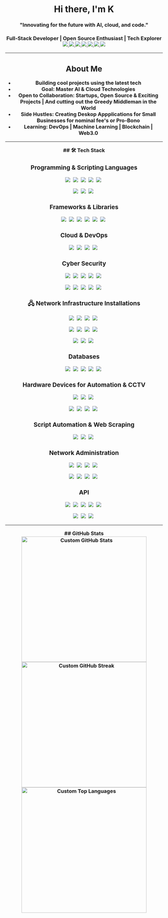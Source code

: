 <h1 align="center">Hi there, I'm K </h1>
<h3 align="center">"Innovating for the future with AI, cloud, and code." <h3>

<div align="center"> 
  Full-Stack Developer | Open Source Enthusiast | Tech Explorer
</div>
<div align="center">
  <a href="https://linkedin.com/in/yourprofile" target="_blank">
    <img src="https://img.shields.io/badge/LinkedIn-blue?style=for-the-badge&logo=linkedin&logoColor=white" />
  </a>
  <a href="https://twitter.com/yourprofile" target="_blank">
    <img src="https://img.shields.io/badge/Twitter-blue?style=for-the-badge&logo=twitter&logoColor=white" />
  </a>
  <a href="mailto:youremail@example.com">
    <img src="https://img.shields.io/badge/Email-red?style=for-the-badge&logo=gmail&logoColor=white" />
  </a>
  <a href="https://youtube.com/yourchannel" target="_blank">
    <img src="https://img.shields.io/badge/YouTube-red?style=for-the-badge&logo=youtube&logoColor=white" />
  </a>
  <a href="https://tiktok.com/@yourprofile" target="_blank">
    <img src="https://img.shields.io/badge/TikTok-black?style=for-the-badge&logo=tiktok&logoColor=white" />
  </a>
  <a href="https://instagram.com/yourprofile" target="_blank">
    <img src="https://img.shields.io/badge/Instagram-purple?style=for-the-badge&logo=instagram&logoColor=white" />
  </a>
  <a href="https://yourwebsite.com" target="_blank">
    <img src="https://img.shields.io/badge/Website-green?style=for-the-badge&logo=firefox&logoColor=white" />
  </a>
</div>



---

<div align="center">
  <h2> About Me</h2>
  <ul>
    <li> <strong>Building</strong> cool projects using the latest tech</li>
    <li> <strong>Goal:</strong> Master <strong>AI & Cloud Technologies</strong></li>
    <li> <strong>Open to Collaboration:</strong> Startups, Open Source & Exciting Projects | And cutting out the Greedy Middleman in the World</li>
    <li> <strong>Side Hustles:</strong> Creating Deskop Appplications for Small Businesses for nominal fee's or Pro-Bono</li>
    <li> <strong>Learning:</strong> DevOps | Machine Learning | Blockchain | Web3.0 </li>
  </ul>
</div>



---

<div align="center">
  ## 🛠 Tech Stack  

  ### Programming & Scripting Languages  
  <p align="center">
    <span style="display: inline-block; margin-right: 5px;">
      <img src="https://img.shields.io/badge/Python-3776AB?style=for-the-badge&logo=python&logoColor=white" />
    </span>
    <span style="display: inline-block; margin-right: 5px;">
      <img src="https://img.shields.io/badge/JavaScript-F7DF1E?style=for-the-badge&logo=javascript&logoColor=black" />
    </span>
    <span style="display: inline-block; margin-right: 5px;">
      <img src="https://img.shields.io/badge/TypeScript-007ACC?style=for-the-badge&logo=typescript&logoColor=white" />
    </span>
    <span style="display: inline-block; margin-right: 5px;">
      <img src="https://img.shields.io/badge/Java-ED8B00?style=for-the-badge&logo=openjdk&logoColor=white" />
    </span>
    <span style="display: inline-block; margin-right: 5px;">
      <img src="https://img.shields.io/badge/Bash-121011?style=for-the-badge&logo=gnu-bash&logoColor=white" />
    </span>
  </p>

  <p align="center">
    <span style="display: inline-block; margin-right: 5px;">
      <img src="https://img.shields.io/badge/HTML5-E34F26?style=for-the-badge&logo=html5&logoColor=white" />
    </span>
    <span style="display: inline-block; margin-right: 5px;">
      <img src="https://img.shields.io/badge/PHP-777BB4?style=for-the-badge&logo=php&logoColor=white" />
    </span>
    <span style="display: inline-block; margin-right: 5px;">
      <img src="https://img.shields.io/badge/WordPress-21759B?style=for-the-badge&logo=wordpress&logoColor=white" />
    </span>
  </p>

  ### Frameworks & Libraries  
  <p align="center">
    <span style="display: inline-block; margin-right: 5px;">
      <img src="https://img.shields.io/badge/React-61DAFB?style=for-the-badge&logo=react&logoColor=black" />
    </span>
    <span style="display: inline-block; margin-right: 5px;">
      <img src="https://img.shields.io/badge/Node.js-339933?style=for-the-badge&logo=nodedotjs&logoColor=white" />
    </span>
    <span style="display: inline-block; margin-right: 5px;">
      <img src="https://img.shields.io/badge/Express.js-000000?style=for-the-badge&logo=express&logoColor=white" />
    </span>
    <span style="display: inline-block; margin-right: 5px;">
      <img src="https://img.shields.io/badge/Django-092E20?style=for-the-badge&logo=django&logoColor=white" />
    </span>
    <span style="display: inline-block; margin-right: 5px;">
      <img src="https://img.shields.io/badge/Tailwind_CSS-38B2AC?style=for-the-badge&logo=tailwind-css&logoColor=white" />
    </span>
    <span style="display: inline-block; margin-right: 5px;">
      <img src="https://img.shields.io/badge/CSS-1572B6?style=for-the-badge&logo=css3&logoColor=white" />
    </span>
  </p>

  ###  Cloud & DevOps  
  <p align="center">
    <span style="display: inline-block; margin-right: 5px;">
      <img src="https://img.shields.io/badge/AWS-232F3E?style=for-the-badge&logo=amazonaws&logoColor=white" />
    </span>
    <span style="display: inline-block; margin-right: 5px;">
      <img src="https://img.shields.io/badge/Docker-2496ED?style=for-the-badge&logo=docker&logoColor=white" />
    </span>
    <span style="display: inline-block; margin-right: 5px;">
      <img src="https://img.shields.io/badge/Kubernetes-326CE5?style=for-the-badge&logo=kubernetes&logoColor=white" />
    </span>
    <span style="display: inline-block; margin-right: 5px;">
      <img src="https://img.shields.io/badge/GitHub_Actions-2088FF?style=for-the-badge&logo=github-actions&logoColor=white" />
    </span>
  </p>

### Cyber Security  
<p align="center">
  <span style="display: inline-block; margin-right: 5px;">
    <img src="https://img.shields.io/badge/Certified_Information_Systems_Security_Professional-0076A3?style=for-the-badge&logo=isc2&logoColor=white" />
  </span>
  <span style="display: inline-block; margin-right: 5px;">
    <img src="https://img.shields.io/badge/Certified_Ethical_Hacker-EC4A3B?style=for-the-badge&logo=ec-council&logoColor=white" />
  </span>
  <span style="display: inline-block; margin-right: 5px;">
    <img src="https://img.shields.io/badge/CompTIA_Security+-FF7A00?style=for-the-badge&logo=comptia&logoColor=white" />
  </span>
  <span style="display: inline-block; margin-right: 5px;">
    <img src="https://img.shields.io/badge/OWASP-0C5A8E?style=for-the-badge&logo=owasp&logoColor=white" />
  </span>
  <span style="display: inline-block; margin-right: 5px;">
    <img src="https://img.shields.io/badge/TLS-2A2A2A?style=for-the-badge&logo=ssl&logoColor=white" />
  </span>
</p>

<p align="center">
  <span style="display: inline-block; margin-right: 5px;">
    <img src="https://img.shields.io/badge/Encryption-0078D4?style=for-the-badge&logo=azure&logoColor=white" />
  </span>
  <span style="display: inline-block; margin-right: 5px;">
    <img src="https://img.shields.io/badge/Fortinet-16161D?style=for-the-badge&logo=fortinet&logoColor=white" />
  </span>
  <span style="display: inline-block; margin-right: 5px;">
    <img src="https://img.shields.io/badge/Firewalls-FF6600?style=for-the-badge&logo=firewall&logoColor=white" />
  </span>
  <span style="display: inline-block; margin-right: 5px;">
    <img src="https://img.shields.io/badge/Cyber_Security-17B13B?style=for-the-badge&logo=security&logoColor=white" />
  </span>
  <span style="display: inline-block; margin-right: 5px;">
    <img src="https://img.shields.io/badge/Network_Security-3A8A7B?style=for-the-badge&logo=network&logoColor=white" />
  </span>
</p>


### 🖧 Network Infrastructure Installations  
<p align="center">
  <span style="display: inline-block; margin-right: 5px;">
    <img src="https://img.shields.io/badge/Cisco-1D63A1?style=for-the-badge&logo=cisco&logoColor=white" />
  </span>
  <span style="display: inline-block; margin-right: 5px;">
    <img src="https://img.shields.io/badge/Juniper-0085CA?style=for-the-badge&logo=juniper&logoColor=white" />
  </span>
  <span style="display: inline-block; margin-right: 5px;">
    <img src="https://img.shields.io/badge/MikroTik-228FBD?style=for-the-badge&logo=mikrotik&logoColor=white" />
  </span>
  <span style="display: inline-block; margin-right: 5px;">
    <img src="https://img.shields.io/badge/Network_Topology-FF7A00?style=for-the-badge&logo=network&logoColor=white" />
  </span>
</p>

<p align="center">
  <span style="display: inline-block; margin-right: 5px;">
    <img src="https://img.shields.io/badge/IPv6-003B4C?style=for-the-badge&logo=internet-explorer&logoColor=white" />
  </span>
  <span style="display: inline-block; margin-right: 5px;">
    <img src="https://img.shields.io/badge/Switching-000000?style=for-the-badge&logo=switch&logoColor=white" />
  </span>
  <span style="display: inline-block; margin-right: 5px;">
    <img src="https://img.shields.io/badge/Firewall-FF0000?style=for-the-badge&logo=firewall&logoColor=white" />
  </span>
  <span style="display: inline-block; margin-right: 5px;">
    <img src="https://img.shields.io/badge/Load_Balancing-0071E3?style=for-the-badge&logo=cloudflare&logoColor=white" />
  </span>
</p>

<p align="center">
  <span style="display: inline-block; margin-right: 5px;">
    <img src="https://img.shields.io/badge/VPN-2D7BB3?style=for-the-badge&logo=expressvpn&logoColor=white" />
  </span>
  <span style="display: inline-block; margin-right: 5px;">
    <img src="https://img.shields.io/badge/Routing-00B5E2?style=for-the-badge&logo=router&logoColor=white" />
  </span>
  <span style="display: inline-block; margin-right: 5px;">
    <img src="https://img.shields.io/badge/Network_Monitoring-20A5D3?style=for-the-badge&logo=nagios&logoColor=white" />
  </span>
</p>


  ### Databases  
  <p align="center">
    <span style="display: inline-block; margin-right: 5px;">
      <img src="https://img.shields.io/badge/MySQL-4479A1?style=for-the-badge&logo=mysql&logoColor=white" />
    </span>
    <span style="display: inline-block; margin-right: 5px;">
      <img src="https://img.shields.io/badge/PostgreSQL-336791?style=for-the-badge&logo=postgresql&logoColor=white" />
    </span>
    <span style="display: inline-block; margin-right: 5px;">
      <img src="https://img.shields.io/badge/MongoDB-4EA94B?style=for-the-badge&logo=mongodb&logoColor=white" />
    </span>
    <span style="display: inline-block; margin-right: 5px;">
      <img src="https://img.shields.io/badge/MariaDB-003545?style=for-the-badge&logo=mariadb&logoColor=white" />
    </span>
    <span style="display: inline-block; margin-right: 5px;">
      <img src="https://img.shields.io/badge/SQLite-003B57?style=for-the-badge&logo=sqlite&logoColor=white" />
    </span>
  </p>

### Hardware Devices for Automation & CCTV  
<p align="center">
  <span style="display: inline-block; margin-right: 5px;">
    <img src="https://img.shields.io/badge/Raspberry_Pi-A22846?style=for-the-badge&logo=raspberry-pi&logoColor=white" />
  </span>
  <span style="display: inline-block; margin-right: 5px;">
    <img src="https://img.shields.io/badge/Arduino-00979D?style=for-the-badge&logo=arduino&logoColor=white" />
  </span>
  <span style="display: inline-block; margin-right: 5px;">
    <img src="https://img.shields.io/badge/NVIDIA_Jetson-76B900?style=for-the-badge&logo=nvidia&logoColor=white" />
  </span>
</p>

<p align="center">
  <span style="display: inline-block; margin-right: 5px;">
    <img src="https://img.shields.io/badge/CCTV-000000?style=for-the-badge&logo=cctv&logoColor=white" />
  </span>
  <span style="display: inline-block; margin-right: 5px;">
    <img src="https://img.shields.io/badge/ESP32-3C99D0?style=for-the-badge&logo=espressif&logoColor=white" />
  </span>
  <span style="display: inline-block; margin-right: 5px;">
    <img src="https://img.shields.io/badge/IoT-F2A900?style=for-the-badge&logo=internet-of-things&logoColor=white" />
  </span>
  <span style="display: inline-block; margin-right: 5px;">
    <img src="https://img.shields.io/badge/Automation-FF6F00?style=for-the-badge&logo=automation&logoColor=white" />
  </span>
</p>


  ### Script Automation & Web Scraping  
  <p align="center">
    <span style="display: inline-block; margin-right: 5px;">
      <img src="https://img.shields.io/badge/Selenium-43B02A?style=for-the-badge&logo=selenium&logoColor=white" />
    </span>
    <span style="display: inline-block; margin-right: 5px;">
      <img src="https://img.shields.io/badge/BeautifulSoup-4A1A00?style=for-the-badge&logo=python&logoColor=white" />
    </span>
    <span style="display: inline-block; margin-right: 5px;">
      <img src="https://img.shields.io/badge/Playwright-2B85F5?style=for-the-badge&logo=playwright&logoColor=white" />
    </span>
  </p>

###  Network Administration  
<p align="center">
  <span style="display: inline-block; margin-right: 5px;">
    <img src="https://img.shields.io/badge/Networking-1A73E8?style=for-the-badge&logo=networking&logoColor=white" />
  </span>
  <span style="display: inline-block; margin-right: 5px;">
    <img src="https://img.shields.io/badge/Cisco-1F76C7?style=for-the-badge&logo=cisco&logoColor=white" />
  </span>
  <span style="display: inline-block; margin-right: 5px;">
    <img src="https://img.shields.io/badge/Juniper-006F90?style=for-the-badge&logo=juniper&logoColor=white" />
  </span>
  <span style="display: inline-block; margin-right: 5px;">
    <img src="https://img.shields.io/badge/Netgear-00B5E2?style=for-the-badge&logo=netgear&logoColor=white" />
  </span>
</p>

<p align="center">
  <span style="display: inline-block; margin-right: 5px;">
    <img src="https://img.shields.io/badge/SSH-000000?style=for-the-badge&logo=ssh&logoColor=white" />
  </span>
  <span style="display: inline-block; margin-right: 5px;">
    <img src="https://img.shields.io/badge/PfSense-DA1614?style=for-the-badge&logo=pfsense&logoColor=white" />
  </span>
  <span style="display: inline-block; margin-right: 5px;">
    <img src="https://img.shields.io/badge/IPv6-8A2BE2?style=for-the-badge&logo=ipv6&logoColor=white" />
  </span>
  <span style="display: inline-block; margin-right: 5px;">
    <img src="https://img.shields.io/badge/DHCP-9ACD32?style=for-the-badge&logo=dhcp&logoColor=white" />
  </span>
</p>


###  API  
<p align="center">
  <span style="display: inline-block; margin-right: 5px;">
    <img src="https://img.shields.io/badge/REST_API-25D366?style=for-the-badge&logo=swagger&logoColor=white" />
  </span>
  <span style="display: inline-block; margin-right: 5px;">
    <img src="https://img.shields.io/badge/GraphQL-E10098?style=for-the-badge&logo=graphql&logoColor=white" />
  </span>
  <span style="display: inline-block; margin-right: 5px;">
    <img src="https://img.shields.io/badge/FastAPI-009688?style=for-the-badge&logo=fastapi&logoColor=white" />
  </span>
  <span style="display: inline-block; margin-right: 5px;">
    <img src="https://img.shields.io/badge/JSON-DC4D38?style=for-the-badge&logo=json&logoColor=white" />
  </span>
  <span style="display: inline-block; margin-right: 5px;">
    <img src="https://img.shields.io/badge/GraphQL_Subscriptions-7031B5?style=for-the-badge&logo=graphql&logoColor=white" />
  </span>
</p>

<p align="center">
  <span style="display: inline-block; margin-right: 5px;">
    <img src="https://img.shields.io/badge/SOAP-5D6A91?style=for-the-badge&logo=soap&logoColor=white" />
  </span>
  <span style="display: inline-block; margin-right: 5px;">
    <img src="https://img.shields.io/badge/WebSockets-01A9DB?style=for-the-badge&logo=websockets&logoColor=white" />
  </span>
  <span style="display: inline-block; margin-right: 5px;">
    <img src="https://img.shields.io/badge/Swagger-85EA2D?style=for-the-badge&logo=swagger&logoColor=white" />
  </span>
</p>

</div>



---

<div align="center">
  ## GitHub Stats  

  <!-- Replace with your custom image URLs -->
  <img src="https://your-image-hosting-service.com/your-image.png" width="400px" alt="Custom GitHub Stats">  
  <img src="https://your-image-hosting-service.com/your-image2.png" width="400px" alt="Custom GitHub Streak">  
  <img src="https://your-image-hosting-service.com/your-image3.png" width="400px" alt="Custom Top Languages">  
</div>



